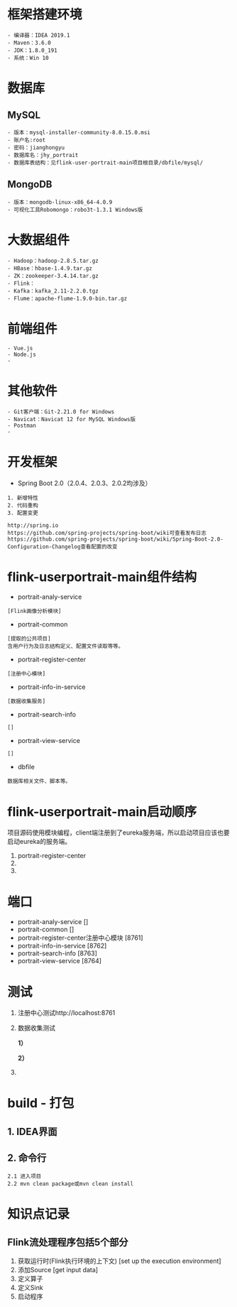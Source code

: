 # 框架搭建环境
````
- 编译器：IDEA 2019.1
- Maven：3.6.0
- JDK：1.8.0_191
- 系统：Win 10
````
# 数据库
## MySQL
```
- 版本：mysql-installer-community-8.0.15.0.msi
- 账户名:root
- 密码：jianghongyu
- 数据库名：jhy_portrait
- 数据库表结构：见flink-user-portrait-main项目根目录/dbfile/mysql/
```

## MongoDB
```
- 版本：mongodb-linux-x86_64-4.0.9
- 可视化工具Robomongo：robo3t-1.3.1 Windows版
```

# 大数据组件
```
- Hadoop：hadoop-2.8.5.tar.gz
- HBase：hbase-1.4.9.tar.gz
- ZK：zookeeper-3.4.14.tar.gz
- Flink：
- Kafka：kafka_2.11-2.2.0.tgz
- Flume：apache-flume-1.9.0-bin.tar.gz
```

# 前端组件
```
- Vue.js
- Node.js
- 
```

# 其他软件
````
- Git客户端：Git-2.21.0 for Windows
- Navicat：Navicat 12 for MySQL Windows版
- Postman
- 
````


# 开发框架
- Spring Boot 2.0（2.0.4、2.0.3、2.0.2均涉及）
```
1. 新增特性
2. 代码重构
3. 配置变更
```
```
http://spring.io
https://github.com/spring-projects/spring-boot/wiki可查看发布日志
https://github.com/spring-projects/spring-boot/wiki/Spring-Boot-2.0-Configuration-Changelog查看配置的改变
```

# flink-userportrait-main组件结构
- portrait-analy-service    
```
[Flink画像分析模块]

```
- portrait-common           
```
[提取的公共项目]
含用户行为及日志结构定义、配置文件读取等等。

```
- portrait-register-center
```
[注册中心模块]

```
- portrait-info-in-service
```
[数据收集服务]

```
- portrait-search-info 
```
[]

```
- portrait-view-service
```
[]

```
- dbfile 
```
数据库相关文件、脚本等。
```

# flink-userportrait-main启动顺序
项目源码使用模块编程，client端注册到了eureka服务端，所以启动项目应该也要启动eureka的服务端。
1. portrait-register-center
2. 
3. 

# 端口
- portrait-analy-service                        []
- portrait-common                               []
- portrait-register-center注册中心模块          [8761]
- portrait-info-in-service                      [8762]
- portrait-search-info                          [8763]
- portrait-view-service                         [8764]

# 测试
1. 注册中心测试http://localhost:8761
2. 数据收集测试

    **1）**

    **2）**

3. 


# build - 打包
## 1. IDEA界面
## 2. 命令行
```
2.1 进入项目
2.2 mvn clean package或mvn clean install
```

# 知识点记录
## Flink流处理程序包括5个部分
1. 获取运行时(Flink执行环境的上下文)  [set up the execution environment]
2. 添加Source  [get input data]
3. 定义算子
4. 定义Sink
5. 启动程序


